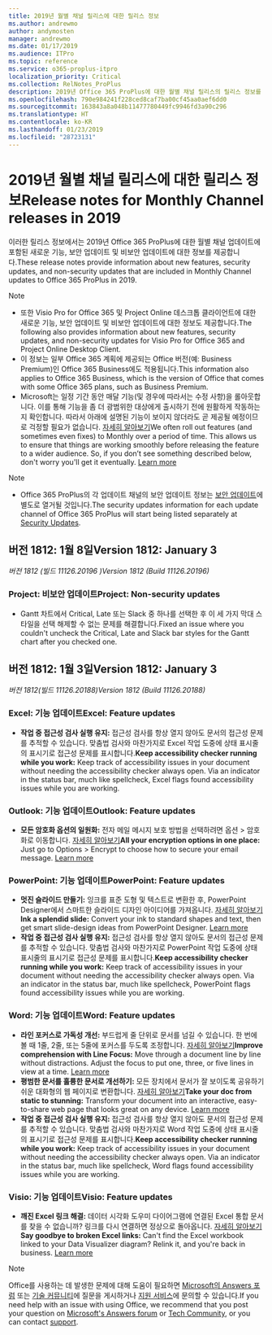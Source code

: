 ```yaml
---
title: 2019년 월별 채널 릴리스에 대한 릴리스 정보
ms.author: andrewmo
author: andymosten
manager: andrewmo
ms.date: 01/17/2019
ms.audience: ITPro
ms.topic: reference
ms.service: o365-proplus-itpro
localization_priority: Critical
ms.collection: RelNotes_ProPlus
description: 2019년 Office 365 ProPlus에 대한 월별 채널 릴리스의 릴리스 정보를 IT 전문가에게 제공합니다.
ms.openlocfilehash: 790e984241f228ced8caf7ba00cf45aa0aef6dd0
ms.sourcegitcommit: 163843a8a048b11477780449fc9946fd3a90c296
ms.translationtype: HT
ms.contentlocale: ko-KR
ms.lasthandoff: 01/23/2019
ms.locfileid: "28723131"
---
```

# <a name="release-notes-for-monthly-channel-releases-in-2019"></a><span data-ttu-id="5fac3-103">2019년 월별 채널 릴리스에 대한 릴리스 정보</span><span class="sxs-lookup"><span data-stu-id="5fac3-103">Release notes for Monthly Channel releases in 2019</span></span>

<span data-ttu-id="5fac3-104">이러한 릴리스 정보에서는 2019년 Office 365 ProPlus에 대한 월별 채널 업데이트에 포함된 새로운 기능, 보안 업데이트 및 비보안 업데이트에 대한 정보를 제공합니다.</span><span class="sxs-lookup"><span data-stu-id="5fac3-104">These release notes provide information about new features, security updates, and non-security updates that are included in Monthly Channel updates to Office 365 ProPlus in 2019.</span></span>
 
 > [!NOTE]
> - <span data-ttu-id="5fac3-105">또한 Visio Pro for Office 365 및 Project Online 데스크톱 클라이언트에 대한 새로운 기능, 보안 업데이트 및 비보안 업데이트에 대한 정보도 제공합니다.</span><span class="sxs-lookup"><span data-stu-id="5fac3-105">The following also provides information about new features, security updates, and non-security updates for Visio Pro for Office 365 and Project Online Desktop Client.</span></span>
> - <span data-ttu-id="5fac3-106">이 정보는 일부 Office 365 계획에 제공되는 Office 버전(예: Business Premium)인 Office 365 Business에도 적용됩니다.</span><span class="sxs-lookup"><span data-stu-id="5fac3-106">This information also applies to Office 365 Business, which is the version of Office that comes with some Office 365 plans, such as Business Premium.</span></span>
> - <span data-ttu-id="5fac3-p101">Microsoft는 일정 기간 동안 매달 기능(및 경우에 따라서는 수정 사항)을 롤아웃합니다. 이를 통해 기능을 좀 더 광범위한 대상에게 출시하기 전에 원활하게 작동하는지 확인합니다. 따라서 아래에 설명된 기능이 보이지 않더라도 곧 제공될 예정이므로 걱정할 필요가 없습니다. [자세히 알아보기](https://support.office.com/en-us/article/when-do-i-get-the-newest-features-in-for-office-365-da36192c-58b9-4bc9-8d51-bb6eed468516?ui=en-US&rs=en-US&ad=US)</span><span class="sxs-lookup"><span data-stu-id="5fac3-p101">We often roll out features (and sometimes even fixes) to Monthly over a period of time. This allows us to ensure that things are working smoothly before releasing the feature to a wider audience. So, if you don’t see something described below, don't worry you'll get it eventually. [Learn more](https://support.office.com/en-us/article/when-do-i-get-the-newest-features-in-for-office-365-da36192c-58b9-4bc9-8d51-bb6eed468516?ui=en-US&rs=en-US&ad=US)</span></span>

 > [!NOTE]
> - <span data-ttu-id="5fac3-111">Office 365 ProPlus의 각 업데이트 채널의 보안 업데이트 정보는 [보안 업데이트](office365-proplus-security-updates.md)에 별도로 열거될 것입니다.</span><span class="sxs-lookup"><span data-stu-id="5fac3-111">The security updates information for each update channel of Office 365 ProPlus will start being listed separately at [Security Updates](office365-proplus-security-updates.md).</span></span> 

## <a name="version-1812-january-8"></a><span data-ttu-id="5fac3-112">버전 1812: 1월 8일</span><span class="sxs-lookup"><span data-stu-id="5fac3-112">Version 1812: January 3</span></span>
<span data-ttu-id="5fac3-113">*버전 1812 (빌드 11126.20196 )*</span><span class="sxs-lookup"><span data-stu-id="5fac3-113">*Version 1812 (Build 11126.20196)*</span></span> 

### <a name="project-non-security-updates"></a><span data-ttu-id="5fac3-114">Project: 비보안 업데이트</span><span class="sxs-lookup"><span data-stu-id="5fac3-114">Project: Non-security updates</span></span>
- <span data-ttu-id="5fac3-115">Gantt 차트에서 Critical, Late 또는 Slack 중 하나를 선택한 후 이 세 가지 막대 스타일을 선택 해제할 수 없는 문제를 해결합니다.</span><span class="sxs-lookup"><span data-stu-id="5fac3-115">Fixed an issue where you couldn't uncheck the Critical, Late and Slack bar styles for the Gantt chart after you checked one.</span></span>

## <a name="version-1812-january-3"></a><span data-ttu-id="5fac3-116">버전 1812: 1월 3일</span><span class="sxs-lookup"><span data-stu-id="5fac3-116">Version 1812: January 3</span></span>
<span data-ttu-id="5fac3-117">*버전 1812(빌드 11126.20188)*</span><span class="sxs-lookup"><span data-stu-id="5fac3-117">*Version 1812 (Build 11126.20188)*</span></span> 

### <a name="excel-feature-updates"></a><span data-ttu-id="5fac3-118">Excel: 기능 업데이트</span><span class="sxs-lookup"><span data-stu-id="5fac3-118">Excel: Feature updates</span></span>

- <span data-ttu-id="5fac3-p102">**작업 중 접근성 검사 실행 유지:** 접근성 검사를 항상 열지 않아도 문서의 접근성 문제를 추적할 수 있습니다. 맞춤법 검사와 마찬가지로 Excel 작업 도중에 상태 표시줄의 표시기로 접근성 문제를 표시합니다.</span><span class="sxs-lookup"><span data-stu-id="5fac3-p102">**Keep accessibility checker running while you work:** Keep track of accessibility issues in your document without needing the accessibility checker always open. Via an indicator in the status bar, much like spellcheck, Excel flags found accessibility issues while you are working.</span></span> 

### <a name="outlook-feature-updates"></a><span data-ttu-id="5fac3-121">Outlook: 기능 업데이트</span><span class="sxs-lookup"><span data-stu-id="5fac3-121">Outlook: Feature updates</span></span>

- <span data-ttu-id="5fac3-p103">**모든 암호화 옵션의 일원화:** 전자 메일 메시지 보호 방법을 선택하려면 옵션 > 암호화로 이동합니다. [자세히 알아보기](https://support.office.com/article/373339cb-bf1a-4509-b296-802a39d801dc)</span><span class="sxs-lookup"><span data-stu-id="5fac3-p103">**All your encryption options in one place:** Just go to Options > Encrypt to choose how to secure your email message. [Learn more](https://support.office.com/article/373339cb-bf1a-4509-b296-802a39d801dc)</span></span>


### <a name="powerpoint-feature-updates"></a><span data-ttu-id="5fac3-124">PowerPoint: 기능 업데이트</span><span class="sxs-lookup"><span data-stu-id="5fac3-124">PowerPoint: Feature updates</span></span>

- <span data-ttu-id="5fac3-p104">**멋진 슬라이드 만들기:** 잉크를 표준 도형 및 텍스트로 변환한 후, PowerPoint Designer에서 스마트한 슬라이드 디자인 아이디어를 가져옵니다. [자세히 알아보기](https://support.office.com/article/53c77d7b-dc40-45c2-b684-81415eac0617)</span><span class="sxs-lookup"><span data-stu-id="5fac3-p104">**Ink a splendid slide:** Convert your ink to standard shapes and text, then get smart slide-design ideas from PowerPoint Designer. [Learn more](https://support.office.com/article/53c77d7b-dc40-45c2-b684-81415eac0617)</span></span>
- <span data-ttu-id="5fac3-p105">**작업 중 접근성 검사 실행 유지:** 접근성 검사를 항상 열지 않아도 문서의 접근성 문제를 추적할 수 있습니다. 맞춤법 검사와 마찬가지로 PowerPoint 작업 도중에 상태 표시줄의 표시기로 접근성 문제를 표시합니다.</span><span class="sxs-lookup"><span data-stu-id="5fac3-p105">**Keep accessibility checker running while you work:** Keep track of accessibility issues in your document without needing the accessibility checker always open. Via an indicator in the status bar, much like spellcheck, PowerPoint flags found accessibility issues while you are working.</span></span> 

### <a name="word-feature-updates"></a><span data-ttu-id="5fac3-129">Word: 기능 업데이트</span><span class="sxs-lookup"><span data-stu-id="5fac3-129">Word: Feature updates</span></span>

- <span data-ttu-id="5fac3-p106">**라인 포커스로 가독성 개선:** 부드럽게 줄 단위로 문서를 넘길 수 있습니다. 한 번에 볼 때 1줄, 2줄, 또는 5줄에 포커스를 두도록 조정합니다. [자세히 알아보기](https://support.office.com/article/a857949f-c91e-4c97-977c-a4efcaf9b3c1)</span><span class="sxs-lookup"><span data-stu-id="5fac3-p106">**Improve comprehension with Line Focus:** Move through a document line by line without distractions. Adjust the focus to put one, three, or five lines in view at a time. [Learn more](https://support.office.com/article/a857949f-c91e-4c97-977c-a4efcaf9b3c1)</span></span>
- <span data-ttu-id="5fac3-p107">**평범한 문서를 훌륭한 문서로 개선하기:** 모든 장치에서 문서가 잘 보이도록 공유하기 쉬운 대화형의 웹 페이지로 변환합니다. [자세히 알아보기](https://support.office.com/article/65912b2d-8b81-41e1-ac52-c20a65ce8ecf)</span><span class="sxs-lookup"><span data-stu-id="5fac3-p107">**Take your doc from static to stunning:** Transform your document into an interactive, easy-to-share web page that looks great on any device. [Learn more](https://support.office.com/article/65912b2d-8b81-41e1-ac52-c20a65ce8ecf)</span></span>
- <span data-ttu-id="5fac3-p108">**작업 중 접근성 검사 실행 유지:** 접근성 검사를 항상 열지 않아도 문서의 접근성 문제를 추적할 수 있습니다. 맞춤법 검사와 마찬가지로 Word 작업 도중에 상태 표시줄의 표시기로 접근성 문제를 표시합니다.</span><span class="sxs-lookup"><span data-stu-id="5fac3-p108">**Keep accessibility checker running while you work:** Keep track of accessibility issues in your document without needing the accessibility checker always open. Via an indicator in the status bar, much like spellcheck, Word flags found accessibility issues while you are working.</span></span> 

### <a name="visio-feature-updates"></a><span data-ttu-id="5fac3-137">Visio: 기능 업데이트</span><span class="sxs-lookup"><span data-stu-id="5fac3-137">Visio: Feature updates</span></span>

- <span data-ttu-id="5fac3-p109">**깨진 Excel 링크 해결:** 데이터 시각화 도우미 다이어그램에 연결된 Excel 통합 문서를 찾을 수 없습니까? 링크를 다시 연결하면 정상으로 돌아옵니다. [자세히 알아보기](https://support.office.com/article/17211b46-d144-4ca2-9ea7-b0f48f0ae0a6)</span><span class="sxs-lookup"><span data-stu-id="5fac3-p109">**Say goodbye to broken Excel links:** Can't find the Excel workbook linked to your Data Visualizer diagram? Relink it, and you're back in business. [Learn more](https://support.office.com/article/17211b46-d144-4ca2-9ea7-b0f48f0ae0a6)</span></span>



> [!NOTE]
> <span data-ttu-id="5fac3-141">Office를 사용하는 데 발생한 문제에 대해 도움이 필요하면 [Microsoft의 Answers 포럼](https://answers.microsoft.com/) 또는 [기술 커뮤니티](https://techcommunity.microsoft.com/)에 질문을 게시하거나 [지원 서비스](https://support.microsoft.com/contactus)에 문의할 수 있습니다.</span><span class="sxs-lookup"><span data-stu-id="5fac3-141">If you need help with an issue with using Office, we recommend that you post your question on [Microsoft's Answers forum](https://answers.microsoft.com/) or [Tech Community](https://techcommunity.microsoft.com/), or you can contact [support](https://support.microsoft.com/contactus).</span></span>